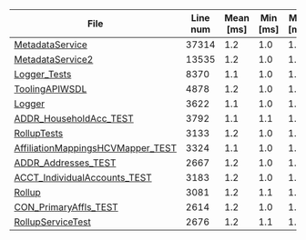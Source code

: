 | File | Line num | Mean [ms] | Min [ms] | Max [ms] |
|------|----------|-----------|----------|----------|
| [MetadataService](https://github.com/xixiaofinland/afmt/blob/main/samples/MetadataService.cls) | 37314 | 1.2 | 1.0 | 1.7 |
| [MetadataService2](https://github.com/xixiaofinland/afmt/blob/main/samples/MetadataService2.cls) | 13535 | 1.2 | 1.0 | 1.6 |
| [Logger_Tests](https://github.com/xixiaofinland/afmt/blob/main/samples/Logger_Tests.cls) | 8370 | 1.1 | 1.0 | 1.5 |
| [ToolingAPIWSDL](https://github.com/xixiaofinland/afmt/blob/main/samples/ToolingAPIWSDL.cls) | 4878 | 1.2 | 1.0 | 1.7 |
| [Logger](https://github.com/xixiaofinland/afmt/blob/main/samples/Logger.cls) | 3622 | 1.1 | 1.0 | 1.4 |
| [ADDR_HouseholdAcc_TEST](https://github.com/xixiaofinland/afmt/blob/main/samples/ADDR_HouseholdAcc_TEST.cls) | 3792 | 1.1 | 1.1 | 1.3 |
| [RollupTests](https://github.com/xixiaofinland/afmt/blob/main/samples/RollupTests.cls) | 3133 | 1.2 | 1.0 | 1.4 |
| [AffiliationMappingsHCVMapper_TEST](https://github.com/xixiaofinland/afmt/blob/main/samples/AffiliationMappingsHCVMapper_TEST.cls) | 3324 | 1.1 | 1.0 | 1.6 |
| [ADDR_Addresses_TEST](https://github.com/xixiaofinland/afmt/blob/main/samples/ADDR_Addresses_TEST.cls) | 2667 | 1.2 | 1.0 | 1.4 |
| [ACCT_IndividualAccounts_TEST](https://github.com/xixiaofinland/afmt/blob/main/samples/ACCT_IndividualAccounts_TEST.cls) | 3183 | 1.2 | 1.0 | 1.4 |
| [Rollup](https://github.com/xixiaofinland/afmt/blob/main/samples/Rollup.cls) | 3081 | 1.2 | 1.1 | 1.5 |
| [CON_PrimaryAffls_TEST](https://github.com/xixiaofinland/afmt/blob/main/samples/CON_PrimaryAffls_TEST.cls) | 2614 | 1.2 | 1.0 | 1.5 |
| [RollupServiceTest](https://github.com/xixiaofinland/afmt/blob/main/samples/RollupServiceTest.cls) | 2676 | 1.2 | 1.1 | 1.4 |
